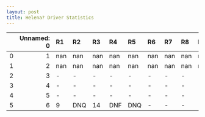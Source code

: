 ```yaml
---
layout: post 
title: Helena? Driver Statistics
--- 
```


|    |   Unnamed: 0 | R1   | R2   | R3   | R4   | R5   | R6   | R7   | R8   | R9   | R10   | R11   | R12   |
|---:|-------------:|:-----|:-----|:-----|:-----|:-----|:-----|:-----|:-----|:-----|:------|:------|:------|
|  0 |            1 | nan  | nan  | nan  | nan  | nan  | nan  | nan  | nan  | nan  | nan   | nan   | nan   |
|  1 |            2 | nan  | nan  | nan  | nan  | nan  | nan  | nan  | nan  | nan  | nan   | nan   | nan   |
|  2 |            3 | -    | -    | -    | -    | -    | -    | -    | -    | -    | -     | -     | -     |
|  3 |            4 | -    | -    | -    | -    | -    | -    | -    | -    | -    | -     | -     | -     |
|  4 |            5 | -    | -    | -    | -    | -    | -    | -    | -    | -    | -     | -     | -     |
|  5 |            6 | 9    | DNQ  | 14   | DNF  | DNQ  | -    | -    | -    | -    | nan   | nan   | nan   |